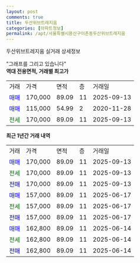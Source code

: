 ```yaml
---
layout: post
comments: true
title: 두산위브트레지움
categories: [아파트정보]
permalink: /apt/서울특별시용산구이촌동두산위브트레지움
---
```


두산위브트레지움 실거래 상세정보

<script type="text/javascript">
  google.charts.load('current', {'packages':['line', 'corechart']});
  google.charts.setOnLoadCallback(drawChart);

  function drawChart() {
    var data = new google.visualization.DataTable();
    data.addColumn('date', '거래일');
    data.addColumn('number', "매매");
    data.addColumn('number', "전세");
    data.addColumn('number', "전매");

    data.addRows([[new Date(Date.parse("2025-09-13")), 170000, null, null], [new Date(Date.parse("2025-09-13")), null, 170000, null], [new Date(Date.parse("2025-09-13")), null, null, 170000], [new Date(Date.parse("2025-06-17")), 157000, null, null], [new Date(Date.parse("2025-06-17")), null, 157000, null], [new Date(Date.parse("2025-06-17")), null, null, 157000], [new Date(Date.parse("2025-06-14")), 162800, null, null], [new Date(Date.parse("2025-06-14")), null, 162800, null], [new Date(Date.parse("2025-06-14")), null, null, 162800]]);

    var options = {
      hAxis: {
        format: 'yyyy/MM/dd'
      },    
      lineWidth: 0,
      pointsVisible: true,    
      title: '최근 1년간 유형별 실거래가 분포',
      legend: { position: 'bottom' }
    };

    var formatter = new google.visualization.NumberFormat({pattern:'###,###'} );
    formatter.format(data, 1);
    formatter.format(data, 2);
    
    setTimeout(function() {
        var chart = new google.visualization.LineChart(document.getElementById('columnchart_material'));
        chart.draw(data, (options));
        document.getElementById('loading').style.display = 'none';
    }, 200);
  }
</script>


<div id="loading" style="z-index:20; display: block; margin-left: 0px">"그래프를 그리고 있습니다"</div>
<div id="columnchart_material" style="width: 95%; margin-left: 0px; display: block"></div>
<!-- contents start -->
<b>역대 전용면적, 거래별 최고가</b>
<table class="sortable">
    <tr>
      <td>거래</td>
      <td>가격</td>
      <td>면적</td>
      <td>층</td>
      <td>거래일</td>
    </tr>
        <tr>
          <td><a style="color: blue">매매</a></td>
          <td>170,000</td>
          <td>89.09</td>
          <td>11</td>
          <td>2025-09-13</td>
        </tr>            <tr>
          <td><a style="color: blue">매매</a></td>
          <td>115,000</td>
          <td>54.99</td>
          <td>2</td>
          <td>2020-11-28</td>
        </tr>        
        <tr>
              <td><a style="color: darkgreen">전세</a></td>
              <td>170,000</td>
              <td>89.09</td>
              <td>11</td>
              <td>2025-09-13</td>
            </tr>        
    
</table>

<b>최근 1년간 거래 내역</b>

<table class="sortable">
    <tr>
      <td>거래</td>
      <td>가격</td>
      <td>면적</td>
      <td>층</td>
      <td>거래일</td>
    </tr>
    <tr>
      <td><a style="color: blue">매매</a></td>
      <td>170,000</td>
      <td>89.09</td>
      <td>11</td>
      <td>2025-09-13</td>
    </tr>          <tr>
      <td><a style="color: darkgreen">전세</a></td>
      <td>170,000</td>
      <td>89.09</td>
      <td>11</td>
      <td>2025-09-13</td>
    </tr>          <tr>
      <td><a style="color: darkblue">전매</a></td>
      <td>170,000</td>
      <td>89.09</td>
      <td>11</td>
      <td>2025-09-13</td>
    </tr>          <tr>
      <td><a style="color: blue">매매</a></td>
      <td>157,000</td>
      <td>89.09</td>
      <td>11</td>
      <td>2025-06-17</td>
    </tr>          <tr>
      <td><a style="color: darkgreen">전세</a></td>
      <td>157,000</td>
      <td>89.09</td>
      <td>11</td>
      <td>2025-06-17</td>
    </tr>          <tr>
      <td><a style="color: darkblue">전매</a></td>
      <td>157,000</td>
      <td>89.09</td>
      <td>11</td>
      <td>2025-06-17</td>
    </tr>          <tr>
      <td><a style="color: blue">매매</a></td>
      <td>162,800</td>
      <td>89.09</td>
      <td>11</td>
      <td>2025-06-14</td>
    </tr>          <tr>
      <td><a style="color: darkgreen">전세</a></td>
      <td>162,800</td>
      <td>89.09</td>
      <td>11</td>
      <td>2025-06-14</td>
    </tr>          <tr>
      <td><a style="color: darkblue">전매</a></td>
      <td>162,800</td>
      <td>89.09</td>
      <td>11</td>
      <td>2025-06-14</td>
    </tr>      </table>
<!-- contents end -->    

